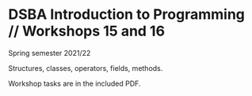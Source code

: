 # DSBA Introduction to Programming // Workshops 15 and 16
Spring semester 2021/22

Structures, classes, operators, fields, methods.

Workshop tasks are in the included PDF.
